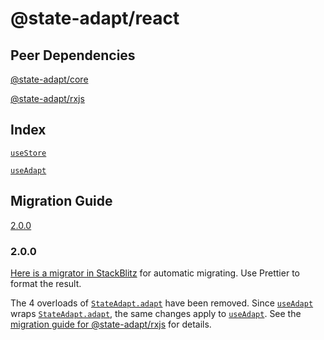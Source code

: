 # @state-adapt/react

## Peer Dependencies

[@state-adapt/core](/docs/core)

[@state-adapt/rxjs](/docs/rxjs)

## Index

[`useStore`](/react/docs/react#usestore)

[`useAdapt`](/react/docs/react#useadapt)

## Migration Guide

[2.0.0](/react/docs/react#200)

<!-- include: '../../../../../libs/react/src/lib/use-store.ts#useStore' -->

<!-- include: '../../../../../libs/react/src/lib/use-adapt.ts#useAdapt' -->

<!-- cache 3 -->

### 2.0.0

[Here is a migrator in StackBlitz](https://stackblitz.com/edit/vitejs-vite-bca52l?file=src%2FApp.tsx,src%2FtransformCode.ts)
for automatic migrating. Use Prettier to format the result.

The 4 overloads of [`StateAdapt.adapt`](/docs/rxjs#stateadaptadapt) have been removed.
Since [`useAdapt`](/react/docs/react#useadapt) wraps [`StateAdapt.adapt`](/docs/rxjs#stateadaptadapt),
the same changes apply to [`useAdapt`](/react/docs/react#useadapt).
See the [migration guide for @state-adapt/rxjs](/docs/rxjs#200) for details.
